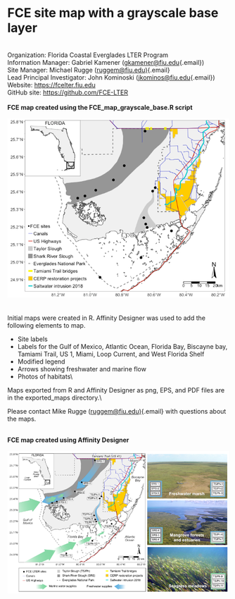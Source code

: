 # FCE site map with a grayscale base layer
 \
Organization: Florida Coastal Everglades LTER Program\
Information Manager: Gabriel Kamener ([gkamener\@fiu.edu](mailto:gkamener@fiu.edu){.email})\
Site Manager: Michael Rugge ([ruggem\@fiu.edu)](mailto:ruggem@fiu.edu){.email} \
Lead Principal Investigator: John Kominoski ([jkominos\@fiu.edu](mailto:jkominos@fiu.edu){.email})\
Website: <https://fcelter.fiu.edu>\
GitHub site: <https://github.com/FCE-LTER>
 \
 \
**FCE map created using the FCE_map_grayscale_base.R script**
 \
 \
![](./exported_maps/FCE_map_grayscale_base_Rplot.png)
 \
 \
 \
Initial maps were created in R. Affinity Designer was used to add the following elements to map.

* Site labels
* Labels for the Gulf of Mexico, Atlantic Ocean, Florida Bay, Biscayne bay, Tamiami Trail, US 1, Miami, Loop Current, and West Florida Shelf
* Modified legend
* Arrows showing freshwater and marine flow
* Photos of habitats\

Maps exported from R and Affinity Designer as png, EPS, and PDF files are in the exported_maps directory.\

Please contact Mike Rugge ([ruggem\@fiu.edu)](mailto:ruggem@fiu.edu){.email} with questions about the maps.

 \
**FCE map created using Affinity Designer**
 \
 \
![](./exported_maps/FCE_map_grayscale_base_enhanced.png)
  

